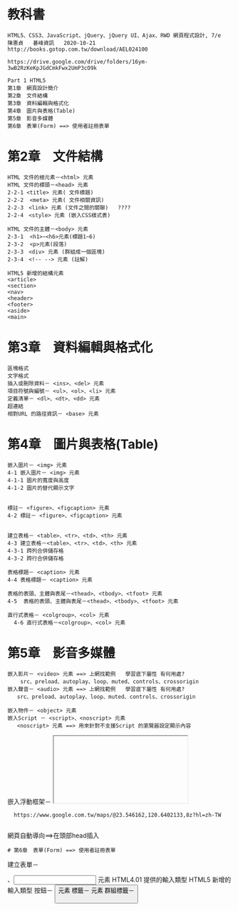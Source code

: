 # 教科書
```
HTML5、CSS3、JavaScript、jQuery、jQuery UI、Ajax、RWD 網頁程式設計, 7/e
陳惠貞   碁峰資訊   2020-10-21
http://books.gotop.com.tw/download/AEL024100

https://drive.google.com/drive/folders/16ym-3wB2RzKeKpJGdCmkFwx2UmP3cO9k

Part 1 HTML5
第1章　網頁設計簡介
第2章　文件結構
第3章　資料編輯與格式化
第4章　圖片與表格(Table)
第5章　影音多媒體
第6章　表單(Form) ==> 使用者註冊表單  
```
# 第2章　文件結構
```
HTML 文件的根元素－<html> 元素 
HTML 文件的標頭－<head> 元素 
2-2-1 <title> 元素( 文件標題)
2-2-2  <meta> 元素( 文件相關資訊)
2-2-3　<link> 元素 (文件之間的關聯)   ????
2-2-4　<style> 元素 (嵌入CSS樣式表)

HTML 文件的主體－<body> 元素
2-3-1  <h1>~<h6>元素(標題1~6)
2-3-2  <p>元素(段落)
2-3-3　<div> 元素 (群組成一個區塊)
2-3-4　<!-- --> 元素 (註解)

HTML5 新增的結構元素 
<article>
<section>
<nav>
<header>
<footer>
<aside>
<main>
```
# 第3章　資料編輯與格式化
```
區塊格式
文字格式
插入或刪除資料－ <ins>、<del> 元素
項目符號與編號－ <ul>、<ol>、<li> 元素
定義清單－ <dl>、<dt>、<dd> 元素
超連結
相對URL 的路徑資訊－ <base> 元素
```
# 第4章　圖片與表格(Table)
```
嵌入圖片－ <img> 元素
4-1 嵌入圖片－ <img> 元素
4-1-1 圖片的寬度與高度
4-1-2 圖片的替代顯示文字


標註－ <figure>、<figcaption> 元素
4-2 標註－ <figure>、<figcaption> 元素


建立表格－ <table>、<tr>、<td>、<th> 元素
4-3 建立表格－<table>、<tr>、<td>、<th> 元素
4-3-1 跨列合併儲存格
4-3-2 跨行合併儲存格

表格標題－ <caption> 元素
4-4 表格標題－ <caption> 元素

表格的表頭、主體與表尾－<thead>、<tbody>、<tfoot> 元素
4-5  表格的表頭、主體與表尾－<thead>、<tbody>、<tfoot> 元素

直行式表格－ <colgroup>、<col> 元素
  4-6 直行式表格－<colgroup>、<col> 元素
```
# 第5章　影音多媒體
```
嵌入影片－ <video> 元素 ==> 上網找範例   學習底下屬性 有何用處?
    src、preload、autoplay、loop、muted、controls、crossorigin
嵌入聲音－ <audio> 元素 ==> 上網找範例   學習底下屬性 有何用處?
   src、preload、autoplay、loop、muted、controls、crossorigin

嵌入物件－ <object> 元素
嵌入Script － <script>、<noscript> 元素
   <noscript> 元素 ==> 用來針對不支援Script 的瀏覽器設定顯示內容
```

嵌入浮動框架－ <iframe> 元素 ==> 駭客最愛   網頁掛馬
   https://kknews.cc/zh-tw/tech/lzpxyoz.html
   https://codertw.com/%E5%89%8D%E7%AB%AF%E9%96%8B%E7%99%BC/253296/

   插入google map
     	<iframe src="https://www.google.com/maps/embed?pb=!1m18!1m12!1m3!1d3615.002890183714!2d121.56235021471375!3d25.033975983972297!2m3!1f0!2f0!3f0!3m2!1i1024!2i768!4f13.1!3m3!1m2!1s0x3442abb6da9c9e1f%3A0x1206bcf082fd10a6!2zMTEw5Y-w5YyX5biC5L-h576p5Y2A5L-h576p6Lev5LqU5q61N-iZnw!5e0!3m2!1szh-TW!2stw!4v1587956752277!5m2!1szh-TW!2stw" width="600" height="450" frameborder="0" style="border:0;" allowfullscreen="" aria-hidden="false" tabindex="0"></iframe>

      https://www.google.com.tw/maps/@23.546162,120.6402133,8z?hl=zh-TW
```
```
網頁自動導向==>在頭部head插入
    <meta http-equiv="refresh" content="5; url=https://www.google.com.tw/">
```
# 第6章　表單(Form) ==> 使用者註冊表單 
```
建立表單－ <form>、<input> 元素
HTML4.01 提供的輸入類型
HTML5 新增的輸入類型
按鈕－ <button> 元素
標籤－ <label> 元素
群組標籤－ <optgroup> 元素
將表單欄位框起來－<fieldset>、<legend> 元素


使用者註冊表單 
```
